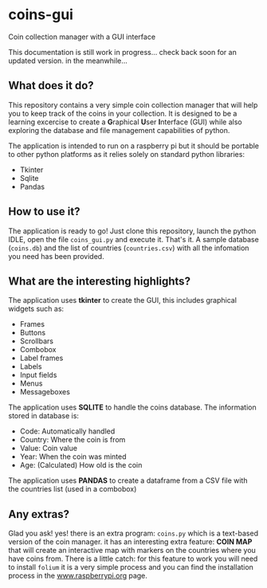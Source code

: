 
# coins-gui
Coin collection manager with a GUI interface

This documentation is still work in progress... check back soon for an updated version.
in the meanwhile...

## What does it do?
This repository contains a very simple coin collection manager that will help you to keep track of the coins in your collection.
It is designed to be a learning excercise to create a **G**raphical **U**ser **I**nterface (GUI) while also exploring the database and file management capabilities of python.

The application is intended to run on a raspberry pi but it should be portable to other python platforms as it relies solely on standard python libraries:
* Tkinter
* Sqlite
* Pandas

## How to use it?
The application is ready to go! Just clone this repository, launch the python IDLE, open the file ```coins_gui.py``` and execute it. That's it.
A sample database (```coins.db```) and the list of countries (```countries.csv```) with all the infomation you need has been provided.

## What are the interesting highlights?
The application uses **tkinter** to create the GUI, this includes graphical widgets such as:
* Frames
* Buttons
* Scrollbars
* Combobox
* Label frames
* Labels
* Input fields
* Menus
* Messageboxes

The application uses **SQLITE** to handle the coins database. The information stored in database is:
* Code: Automatically handled
* Country: Where the coin is from
* Value: Coin value
* Year: When the coin was minted
* Age: (Calculated) How old is the coin

The application uses **PANDAS** to create a dataframe from a CSV file with the countries list (used in a combobox)

## Any extras?
Glad you ask! yes! there is an extra program: ```coins.py``` which is a text-based version of the coin manager. it has an interesting extra feature: **COIN MAP** that will create an interactive map with markers on the countries where you have coins from.
There is a little catch: for this feature to work you will need to install ```folium``` it is a very simple process and you can find the installation process in the www.raspberrypi.org page.
